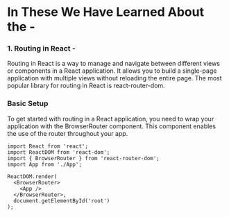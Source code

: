 # In These We Have Learned About the -

### 1. Routing in React - 

Routing in React is a way to manage and navigate between different views or components in a React application. It allows you to build a single-page application with multiple views without reloading the entire page. The most popular library for routing in React is react-router-dom.

### Basic Setup
To get started with routing in a React application, you need to wrap your application with the BrowserRouter component. This component enables the use of the router throughout your app.
```
import React from 'react';
import ReactDOM from 'react-dom';
import { BrowserRouter } from 'react-router-dom';
import App from './App';

ReactDOM.render(
  <BrowserRouter>
    <App />
  </BrowserRouter>,
  document.getElementById('root')
);
```
